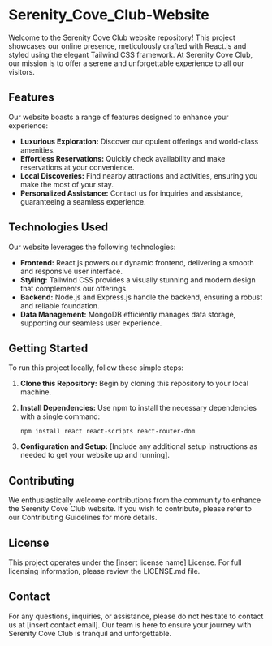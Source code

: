 # Serenity_Cove_Club-Website

Welcome to the Serenity Cove Club website repository! This project showcases our online presence, meticulously crafted with React.js and styled using the elegant Tailwind CSS framework. At Serenity Cove Club, our mission is to offer a serene and unforgettable experience to all our visitors.

## Features

Our website boasts a range of features designed to enhance your experience:

- **Luxurious Exploration:** Discover our opulent offerings and world-class amenities.
- **Effortless Reservations:** Quickly check availability and make reservations at your convenience.
- **Local Discoveries:** Find nearby attractions and activities, ensuring you make the most of your stay.
- **Personalized Assistance:** Contact us for inquiries and assistance, guaranteeing a seamless experience.

## Technologies Used

Our website leverages the following technologies:

- **Frontend:** React.js powers our dynamic frontend, delivering a smooth and responsive user interface.
- **Styling:** Tailwind CSS provides a visually stunning and modern design that complements our offerings.
- **Backend:** Node.js and Express.js handle the backend, ensuring a robust and reliable foundation.
- **Data Management:** MongoDB efficiently manages data storage, supporting our seamless user experience.

## Getting Started

To run this project locally, follow these simple steps:

1. **Clone this Repository:** Begin by cloning this repository to your local machine.

2. **Install Dependencies:** Use npm to install the necessary dependencies with a single command:

    ```npm install react react-scripts react-router-dom```

3. **Configuration and Setup:** [Include any additional setup instructions as needed to get your website up and running].

## Contributing

We enthusiastically welcome contributions from the community to enhance the Serenity Cove Club website. If you wish to contribute, please refer to our Contributing Guidelines for more details.

## License

This project operates under the [insert license name] License. For full licensing information, please review the LICENSE.md file.

## Contact

For any questions, inquiries, or assistance, please do not hesitate to contact us at [insert contact email]. Our team is here to ensure your journey with Serenity Cove Club is tranquil and unforgettable.
